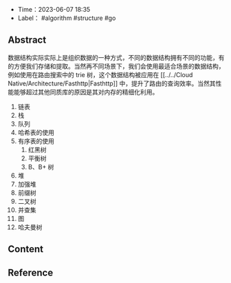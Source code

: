 - Time：2023-06-07 18:35
- Label： #algorithm #structure #go

## Abstract

数据结构实际实际上是组织数据的一种方式，不同的数据结构拥有不同的功能，有的方便我们存储和提取。当然再不同场景下，我们会使用最适合场景的数据结构，例如使用在路由搜索中的 trie 树，这个数据结构被应用在 [[../../Cloud Native/Architecture/Fasthttp|Fasthttp]] 中，提升了路由的查询效率。当然其性能能够超过其他同质库的原因是其对内存的精细化利用。

1. 链表
2. 栈
3. 队列
4. 哈希表的使用
5. 有序表的使用
	1. 红黑树
	2. 平衡树
	3. B、B+ 树
6. 堆
7. 加强堆
8. 前缀树
9. 二叉树
10. 并查集
11. 图
12. 哈夫曼树

## Content

## Reference
